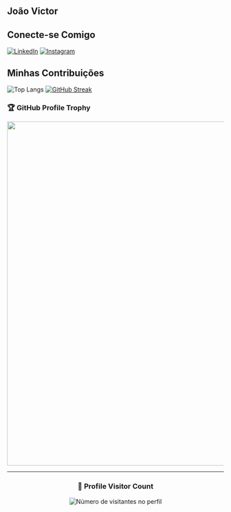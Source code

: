 ## João Victor
## Conecte-se Comigo
[![LinkedIn](https://img.shields.io/badge/LinkedIn-black?style=for-the-badge&logo=linkedin&logoColor=blue)](https://www.linkedin.com/in/victor-oliveira-969a15210/)
[![Instagram](https://img.shields.io/badge/-Instagram-black?style=for-the-badge&logo=instagram&logoColor=purple)](https://www.instagram.com/Olv.vikitor/)
## Minhas Contribuições 
![Top Langs](https://github-readme-stats-git-masterrstaa-rickstaa.vercel.app/api/top-langs/?username=olvvikitor&layout=compact&bg_color=000&border_color=30A3DC&title_color=E94D5F&text_color=FFF)
[![GitHub Streak](https://streak-stats.demolab.com/?user=olvvikitor&theme=bear&background=000&border=30A3DC&dates=FFF)](https://git.io/streak-stats)
### 🏆 GitHub Profile Trophy

<p align="center">
  <a
    href="https://github.com/ryo-ma/olvvikitor"
    title="repositório de troféus"
  >
    <img
      width="800"
      src="https://github-profile-trophy.vercel.app/?username=olvvikitor&column=8&theme=darkhub&no-frame=true&no-bg=true"
    />
  </a>
</p>

---
<div align="center">
  <h3><b>📍 Profile Visitor Count</b></h3>
</div>

<p align="center">
  <img
    src="https://profile-counter.glitch.me/olvvikitor/count.svg"
    alt="Número de visitantes no perfil"
  />
</p>
